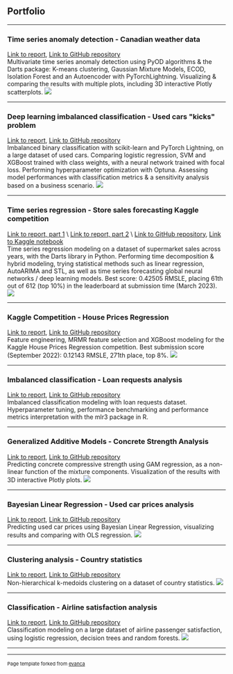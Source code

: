 ## Portfolio

---

### Time series anomaly detection - Canadian weather data
[Link to report](https://ahmetzamanis.github.io/WeatherAnomalyDetectionClassification/), [Link to GitHub repository](https://github.com/AhmetZamanis/WeatherAnomalyDetectionClassification)
\
Multivariate time series anomaly detection using PyOD algorithms & the Darts package: K-means clustering, Gaussian Mixture Models, ECOD, Isolation Forest and an Autoencoder with PyTorchLightning. Visualizing & comparing the results with multiple plots, including 3D interactive Plotly scatterplots.
<img src="images/portfolio/ts_anom.jpg"/>

---

### Deep learning imbalanced classification - Used cars "kicks" problem
[Link to report](https://github.com/AhmetZamanis/UsedCarKicksClassification/blob/main/Report.md), [Link to GitHub repository](https://github.com/AhmetZamanis/UsedCarKicksClassification)
\
Imbalanced binary classification with scikit-learn and PyTorch Lightning, on a large dataset of used cars. Comparing logistic regression, SVM and XGBoost trained with class weights, with a neural network trained with focal loss. Performing hyperparameter optimization with Optuna. Assessing model performances with classification metrics & a sensitivity analysis based on a business scenario.
<img src="images/portfolio/kicks.jpg"/>

---

### Time series regression - Store sales forecasting Kaggle competition
[Link to report, part 1](https://github.com/AhmetZamanis/KaggleStoreSales/blob/main/ReportPart1.md)
\ 
[Link to report, part 2](https://github.com/AhmetZamanis/KaggleStoreSales/blob/main/ReportPart2.md)
\ 
[Link to GitHub repository](https://github.com/AhmetZamanis/KaggleStoreSales/), [Link to Kaggle notebook](https://www.kaggle.com/code/ahmetzamanis/store-sales-autoets-with-darts)
\
Time series regression modeling on a dataset of supermarket sales across years, with the Darts library in Python. Performing time decomposition & hybrid modeling, trying statistical methods such as linear regression, AutoARIMA and STL, as well as time series forecasting global neural networks / deep learning models.
Best score: 0.42505 RMSLE, placing 61th out of 612 (top 10%) in the leaderboard at submission time (March 2023).
<img src="images/portfolio/ts_stores.jpg"/>

---

### Kaggle Competition - House Prices Regression
[Link to report](https://github.com/AhmetZamanis/Kaggle-House-Prices-Regression-FeatureEng/blob/main/HousePricesReport.md), [Link to GitHub repository](https://github.com/AhmetZamanis/Kaggle-House-Prices-Regression-FeatureEng)
\
Feature engineering, MRMR feature selection and XGBoost modeling for the Kaggle House Prices Regression competition. Best submission score (September 2022): 0.12143 RMSLE, 271th place, top 8%.
<img src="images/portfolio/house_prices.jpg"/>

---

### Imbalanced classification - Loan requests analysis
[Link to report](https://github.com/AhmetZamanis/LoanRequestClassification/blob/main/Report.md), [Link to GitHub repository](https://github.com/AhmetZamanis/LoanRequestClassification)
\
Imbalanced classification modeling with loan requests dataset. Hyperparameter tuning, performance benchmarking and performance metrics interpretation with the mlr3 package in R.

---

### Generalized Additive Models - Concrete Strength Analysis
[Link to report](https://ahmetzamanis.github.io/ConcreteStrengthGAM/), [Link to GitHub repository](https://github.com/AhmetZamanis/ConcreteStrengthGAM)
\
Predicting concrete compressive strength using GAM regression, as a non-linear function of the mixture components. Visualization of the results with 3D interactive Plotly plots.
<img src="images/portfolio/concrete_gam.jpg"/>

---

### Bayesian Linear Regression - Used car prices analysis
[Link to report](https://github.com/AhmetZamanis/BayesianUsedCars/blob/main/BayesianUsedCarsGit.md), [Link to GitHub repository](https://github.com/AhmetZamanis/BayesianUsedCars)
\
Predicting used car prices using Bayesian Linear Regression, visualizing results and comparing with OLS regression.
<img src="images/portfolio/bayesian_cars.jpg"/>

---

### Clustering analysis - Country statistics
[Link to report](https://github.com/AhmetZamanis/ClusteringCountry/blob/main/ClusteringCountry2.md), [Link to GitHub repository](https://github.com/AhmetZamanis/ClusteringCountry)
\
Non-hierarchical k-medoids clustering on a dataset of country statistics.
<img src="images/portfolio/cluster_country.jpg"/>

---

### Classification - Airline satisfaction analysis
[Link to report](https://github.com/AhmetZamanis/AirlineClassification/blob/main/ClassificationAirline2.md), [Link to GitHub repository](https://github.com/AhmetZamanis/AirlineClassification)
\
Classification modeling on a large dataset of airline passenger satisfaction, using logistic regression, decision trees and random forests.
<img src="images/portfolio/classif_airline.jpg"/>

---

---
<p style="font-size:11px">Page template forked from <a href="https://github.com/evanca/quick-portfolio">evanca</a></p>
<!-- Remove above link if you don't want to attibute -->
